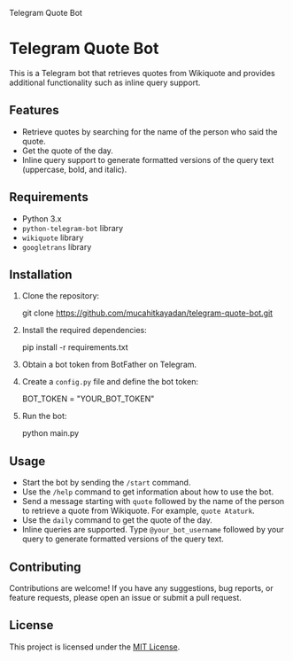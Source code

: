  Telegram Quote Bot

Telegram Quote Bot
==================

This is a Telegram bot that retrieves quotes from Wikiquote and provides additional functionality such as inline query support.

Features
--------

*   Retrieve quotes by searching for the name of the person who said the quote.
*   Get the quote of the day.
*   Inline query support to generate formatted versions of the query text (uppercase, bold, and italic).

Requirements
------------

*   Python 3.x
*   `python-telegram-bot` library
*   `wikiquote` library
*   `googletrans` library

Installation
------------

1.  Clone the repository:

    git clone https://github.com/mucahitkayadan/telegram-quote-bot.git

2.  Install the required dependencies:

    pip install -r requirements.txt

3.  Obtain a bot token from BotFather on Telegram.
4.  Create a `config.py` file and define the bot token:

    BOT_TOKEN = "YOUR_BOT_TOKEN"

5.  Run the bot:

    python main.py

Usage
-----

*   Start the bot by sending the `/start` command.
*   Use the `/help` command to get information about how to use the bot.
*   Send a message starting with `quote` followed by the name of the person to retrieve a quote from Wikiquote. For example, `quote Ataturk`.
*   Use the `daily` command to get the quote of the day.
*   Inline queries are supported. Type `@your_bot_username` followed by your query to generate formatted versions of the query text.

Contributing
------------

Contributions are welcome! If you have any suggestions, bug reports, or feature requests, please open an issue or submit a pull request.

License
-------

This project is licensed under the [MIT License](LICENSE).
